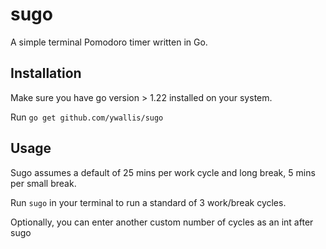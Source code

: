 # sugo

A simple terminal Pomodoro timer written in Go.

## Installation 

Make sure you have go version > 1.22 installed on your system.

Run ` go get github.com/ywallis/sugo `

## Usage

Sugo assumes a default of 25 mins per work cycle and long break, 5 mins per small break.

Run `sugo` in your terminal to run a standard of 3 work/break cycles.

Optionally, you can enter another custom number of cycles as an int after sugo

